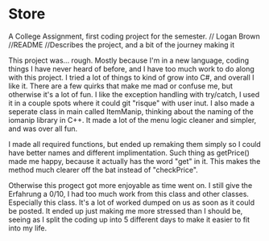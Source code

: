 # Store
A College Assignment, first coding project for the semester.
// Logan Brown
//README
//Describes the project, and a bit of the journey making it

This project was... rough. Mostly because I'm in a new language, coding things I have never heard of before, and I have too much work to do along with this project.
I tried a lot of things to kind of grow into C#, and overall I like it. There are a few quirks that make me mad or confuse me, but otherwise it's a lot of fun.
I like the exception handling with try/catch, I used it in a couple spots where it could git "risque" with user inut. I also made a seperate class in main
called ItemManip, thinking about the naming of the iomanip library in C++. It made a lot of the menu logic cleaner and simpler, and was over all fun.

I made all required functions, but ended up remaking them simply so I could have better names and different implimentation. Such thing as getPrice() made
me happy, because it actually has the word "get" in it. This makes the method much clearer off the bat instead of "checkPrice".

Otherwise this progect got more enjoyable as time went on. I still give the Erfahrung a 0/10, I had too much work from this class and other classes.
Especially this class. It's a lot of worked dumped on us as soon as it could be posted. It ended up just making me more stressed than I should be, seeing as I split the coding up into 5 different days to make it easier to fit into my life.
